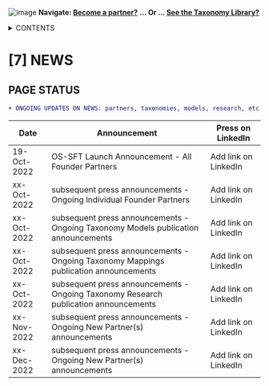 ![image](https://user-images.githubusercontent.com/112073913/188821900-0c411acf-fbdd-4163-adc9-3ba4e2be78df.png)
**Navigate: [Become a partner?](https://github.com/FD-SustainableFinance/l6l-PARTNERS)**
**... Or ... [See the Taxonomy Library?](https://github.com/orgs/FD-SustainableFinance/projects/2)**

<details><summary>CONTENTS</summary>
<p>

[0] [OS-SFT OVERVIEW](https://github.com/FD-SustainableFinance/0-OS-SFT-OVERVIEW/blob/main/README.md)

- [0.1] [OS-SFT HISTORY](https://github.com/FD-SustainableFinance/0.1-OS-SFT-OVERVIEW-this-page-/blob/main/README.md)

- [0.2] [TAXONOMIES, FINANCIAL LIFE ON EARTH & THE BIG GREEN SHORT](https://github.com/FD-SustainableFinance/0.2-TAXONOMIES-FINANCIAL-LIFE-ON-EARTH/blob/main/README.md)

- [0.3] [INTRODUCTION TO OPEN-SOURCE](https://github.com/FD-SustainableFinance/0.3-INTRODUCTION-TO-OPEN-SOURCE/blob/main/README.md)

[1] [TAXONOMY FILES](https://github.com/FD-SustainableFinance/01-TAXONOMY-FILES)

[2] [TAXONOMY TOOLS](https://github.com/FD-SustainableFinance/02-TAXONOMY-TOOLS)

[3] [TAXONOMY RESEARCH PAPERS](https://github.com/FD-SustainableFinance/03-TAXONOMY-RESEARCH-PAPERS)

[4] [TAXONOMY USE CASES](https://github.com/FD-SustainableFinance/04-TAXONOMY-USE-CASES)

[5] [TAXONOMY BACKLOG](https://github.com/FD-SustainableFinance/05-TAXONOMY-BACKLOG)

[6] [PARTNERS](https://github.com/FD-SustainableFinance/06-PARTNERS)

[7] [NEWS](https://github.com/FD-SustainableFinance/07-NEWS)

[8] [KEY CONTACTS](https://github.com/FD-SustainableFinance/08-KEY-CONTACTS)

[9] [PROJECT GOVERNANCE](https://github.com/FD-SustainableFinance/09-PROJECT-GOVERNANCE)

[10] [INDEX AND GLOSSARY](https://github.com/FD-SustainableFinance/10-INDEX-AND-GLOSSARY/blob/main/README.md)
</p>
</details>

# [7] NEWS
## **PAGE STATUS**
```diff 
+ ONGOING UPDATES ON NEWS: partners, taxonomies, models, research, etc.
```
| Date  | Announcement | Press on LinkedIn |
| ------------- | ------------- | -------------- |
| 19-Oct-2022  | OS-SFT Launch Announcement - All Founder Partners | Add link on LinkedIn |
| xx-Oct-2022  | subsequent press announcements - Ongoing Individual Founder Partners | Add link on LinkedIn |
| xx-Oct-2022  | subsequent press announcements - Ongoing Taxonomy Models publication announcements | Add link on LinkedIn |
| xx-Oct-2022  | subsequent press announcements - Ongoing Taxonomy Mappings publication announcements | Add link on LinkedIn |
| xx-Oct-2022  | subsequent press announcements - Ongoing Taxonomy Research publication announcements | Add link on LinkedIn |
| xx-Nov-2022  | subsequent press announcements - Ongoing New Partner(s) announcements | Add link on LinkedIn |
| xx-Dec-2022  | subsequent press announcements - Ongoing New Partner(s) announcements | Add link on LinkedIn |
